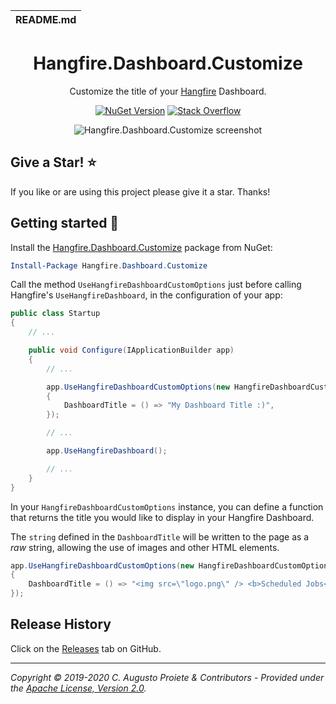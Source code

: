 | README.md |
|:---|

<h1 align="center">Hangfire.Dashboard.Customize</h1>
<div align="center">

Customize the title of your [Hangfire](https://www.hangfire.io) Dashboard.

[![NuGet Version](https://img.shields.io/nuget/v/Hangfire.Dashboard.Customize.svg?style=flat)](https://www.nuget.org/packages/Hangfire.Dashboard.Customize/) [![Stack Overflow](https://img.shields.io/badge/stack%20overflow-hangfire-orange.svg)](http://stackoverflow.com/questions/tagged/hangfire)

![Hangfire.Dashboard.Customize screenshot](assets/hangfire-dashboard-customize-small.png)

</div>

## Give a Star! :star:

If you like or are using this project please give it a star. Thanks!

## Getting started :rocket:

Install the [Hangfire.Dashboard.Customize](https://www.nuget.org/packages/Hangfire.Dashboard.Customize/) package from NuGet:

```powershell
Install-Package Hangfire.Dashboard.Customize
```

Call the method `UseHangfireDashboardCustomOptions` just before calling Hangfire's `UseHangfireDashboard`, in the configuration of your app:

```csharp
public class Startup
{
    // ...

    public void Configure(IApplicationBuilder app)
    {
        // ...

        app.UseHangfireDashboardCustomOptions(new HangfireDashboardCustomOptions
        {
            DashboardTitle = () => "My Dashboard Title :)",
        });

        // ...

        app.UseHangfireDashboard();

        // ...
    }
}
```

In your `HangfireDashboardCustomOptions` instance, you can define a function that returns the title you would like to display in your Hangfire Dashboard.

The `string` defined in the `DashboardTitle` will be written to the page as a _raw_ string, allowing the use of images and other HTML elements.

```csharp
app.UseHangfireDashboardCustomOptions(new HangfireDashboardCustomOptions
{
    DashboardTitle = () => "<img src=\"logo.png\" /> <b>Scheduled Jobs</b>",
});
```

## Release History

Click on the [Releases](https://github.com/augustoproiete/hangfire-dashboard-customize/releases) tab on GitHub.

---

_Copyright &copy; 2019-2020 C. Augusto Proiete & Contributors - Provided under the [Apache License, Version 2.0](LICENSE)._
